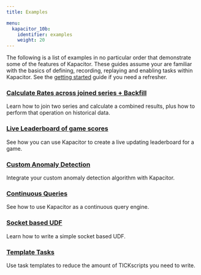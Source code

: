 ```yaml
---
title: Examples

menu:
  kapacitor_10b:
    identifier: examples
    weight: 20
---
```


The following is a list of examples in no particular order that demonstrate some of the features of Kapacitor.
These guides assume your are familiar with the basics of defining, recording, replaying and enabling tasks within Kapacitor.
See the [getting started](/kapacitor/v1.0b/introduction/getting_started/) guide if you need a refresher.

### [Calculate Rates across joined series + Backfill](/kapacitor/v1.0b/examples/join_backfill/)

Learn how to join two series and calculate a combined results, plus how to perform that operation on historical data.

### [Live Leaderboard of game scores](/kapacitor/v1.0b/examples/live_leaderboard/)

See how you can use Kapacitor to create a live updating leaderboard for a game.

### [Custom Anomaly Detection](/kapacitor/v1.0b/examples/anomaly_detection/)

Integrate your custom anomaly detection algorithm with Kapacitor.

### [Continuous Queries](/kapacitor/v1.0b/examples/continuous_queries/)

See how to use Kapacitor as a continuous query engine.

### [Socket based UDF](/kapacitor/v1.0b/examples/socket_udf/)

Learn how to write a simple socket based UDF.

### [Template Tasks](/kapacitor/v1.0b/examples/template_tasks/)

Use task templates to reduce the amount of TICKscripts you need to write.

